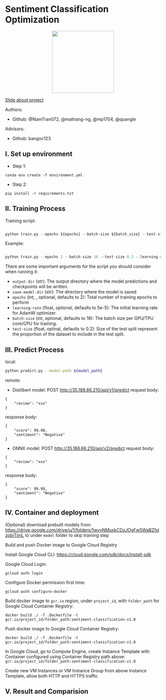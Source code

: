 # Sentiment Classification Optimization

<p align="center">
    <img src='https://storage.googleapis.com/protonx-cloud-storage/transformer/protonx-transf.png' width=200 class="center">
</p>

[Slide about project](https://docs.google.com/presentation/d/1YldvqbBbMXc0gdUIo71sTJtB87oGZTGr5eUhd1dvY1E/edit)


Authors:
- Github: @NamTran072, @maitrang-ng, @mp1704, @quangle

Advisors:
- Github: bangoc123

## I.  Set up environment
- Step 1:

```
conda env create -f environment.yml
```

- Step 2:
```
pip install -r requirements.txt
```

## II. Training Process

Training script:


```python

python train.py --epochs ${epochs} --batch-size ${batch_size} --test-size ${test_size} --learning-rate ${learning_rate} --output-dir ${output_dir} --save-model-dir ${save_model_dir}

```

Example:

```python

python train.py --epochs 2 --batch-size 16 --test-size 0.2 --learning-rate 5e-5 --output-dir ${output_dir} --save-model-dir ${save_model_dir}

``` 

There are some important arguments for the script you should consider when running it:

- `output-dir` (str): The output directory where the model predictions and checkpoints will be written.
- `save-model-dir` (str): The directory where the model is saved
- `epochs` (int, , optional, defaults to 2): Total number of training epochs to perform
- `learning-rate` (float, optional, defaults to 5e-5): The initial learning rate for AdamW optimizer.
- `batch-size` (int, optional, defaults to 16): The batch size per GPU/TPU core/CPU for training. 
- `test-size` (float, optinal, defaults to 0.2): Size of the test split represent the proportion of the dataset to include in the test split.

## III. Predict Process

local:
```bash
python predict.py --model-path ${model_path}
```

remote:

* Distilbert model:
POST http://35.188.66.210/api/v1/predict
request body:
```
{
    "review": "xxx"
}
```

response body:
```
{
    "score": 99.98,
    "sentiment": "Negative"
}
```

* ONNX model:
POST http://35.188.66.210/api/v2/predict
request body:
```
{
    "review": "xxx"
}
```

response body:
```
{
    "score": 99.98,
    "sentiment": "Negative"
}
```

## IV. Container and deployment
(Optional) download prebuilt models from: https://drive.google.com/drive/u/1/folders/1wvyNMuxkCDzJOgFw5WaBZfslzobjTimL to under `model` folder to skip training step

Build and push Docker image to Google Cloud Registry

Install Google Cloud CLI:
https://cloud.google.com/sdk/docs/install-sdk

Google Cloud Login:
```
gcloud auth login
```

Configure Docker permission first time:
```
gcloud auth configure-docker
```

Build docker image to `gcr.io` region, under `project_id`, with `folder_path` for Google Cloud Container Registry:
```
docker build ./ -f .Dockerfile -t gcr.io/project_id/folder_path:sentiment-classification-v1.0
```

Push docker image to Google Cloud Container Registry:
```
docker build ./ -f .Dockerfile -t gcr.io/project_id/folder_path:sentiment-classification-v1.0
```

In Google Cloud, go to Compute Engine, create Instance Template with Container configured using Container Registry path above: `gcr.io/project_id/folder_path:sentiment-classification-v1.0`

Create new VM Instances or VM Instance Group from above Instance Template, allow both HTTP and HTTPS traffic

## V. Result and Comparision




